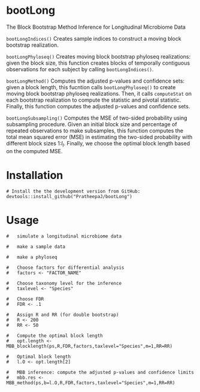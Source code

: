 # bootLong
The Block Bootstrap Method Inference for Longitudinal Microbiome Data

`bootLongIndices()` Creates sample indices to construct a moving block bootstrap realization. 

`bootLongPhyloseq()` Creates moving block bootstrap phyloseq realizations: given the block size, this function creates blocks of temporally contiguous observations for each subject by calling `bootLongIndices()`.

`bootLongMethod()` Computes the adjusted p-values and confidence sets: given a block length, this fucntion calls `bootLongPhyloseq()` to create moving block bootstrap phyloseq realizations. Then, it calls ``computeStat`` on each bootstrap realization to compute the statistic and pivotal statistic. Finally, this function computes the adjusted p-values and confidence sets.

`bootLongSubsampling()` Computes the MSE of two-sided probability using subsampling procedure. Given an initial block size and percentage of repeated observations to make subsamples, this function computes the total mean squared error (MSE) in estimating the two-sided probability with different block sizes 1:$l_{I}$. Finally, we choose the optimal block length based on the computed MSE.

# Installation

```{r}
# Install the the development version from GitHub:
devtools::install_github("PratheepaJ/bootLong")
```

# Usage

```{r}
#   simulate a longitudinal microbiome data 

#   make a sample data

#   make a phyloseq

#   Choose factors for differential analysis
#   factors <- "FACTOR_NAME"

#   Choose taxonomy level for the inference
#   taxlevel <- "Species"

#   Choose FDR
#   FDR <- .1

#   Assign R and RR (for double bootstrap)
#   R <- 200
#   RR <- 50

#   Compute the optimal block length
#   opt.length <- MBB_blocklength(ps,R,FDR,factors,taxlevel="Species",m=1,RR=RR)

#   Optimal block length
#   l.O <- opt.length[2]

#   MBB inference: compute the adjusted p-values and confidence limits
#   mbb.res <- MBB_method(ps,b=l.O,R,FDR,factors,taxlevel="Species",m=1,RR=RR)
```
